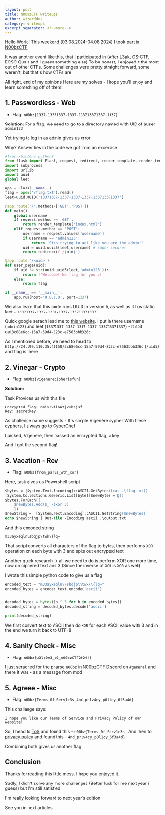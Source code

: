 ```yaml
---
layout: post
title: N00bzCTF writeups
author: wizarddos
category: writeups
excerpt_separator: <!--more-->
---
```


Hello World!
This weekend (03.08.2024-04.08.2024) I took part in [N00bzCTF](https://ctftime.org/event/2378)

It was another event like this, that I participated in (After L3ak, OS-CTF, ECSC Quals and I guess something else)
To be honest, I enjoyed it the most out of other CTFs. 
Some challenges were pretty straight forward, some weren't, but that's how CTFs are

All right, end of my opinions
Here are my solves - I hope you'll enjoy and learn something off of them!
<!--more-->
## 1. Passwordless - Web

- Flag: `n00bz{1337-13371337-1337-133713371337-1337}`

**Solution:**
For a flag, we need to go to a directory named with UID of auser `admin123`

Yet trying to log in as admin gives us error

Why? Answer lies in the code we got from an excersise
```py
#!/usr/bin/env python3
from flask import Flask, request, redirect, render_template, render_template_string
import subprocess
import urllib
import uuid
global leet

app = Flask(__name__)
flag = open('/flag.txt').read()
leet=uuid.UUID('13371337-1337-1337-1337-133713371337')

@app.route('/',methods=['GET','POST'])
def main():
    global username
    if request.method == 'GET':
        return render_template('index.html')
    elif request.method == 'POST':
        username = request.values['username']
        if username == 'admin123':
            return 'Stop trying to act like you are the admin!'
        uid = uuid.uuid5(leet,username) # super secure!
        return redirect(f'/{uid}')

@app.route('/<uid>')
def user_page(uid):
    if uid != str(uuid.uuid5(leet,'admin123')):
        return f'Welcome! No flag for you :('
    else:
        return flag

if __name__ == '__main__':
    app.run(host='0.0.0.0', port=1337)
```
We also learn that this code runs UUID in version 5, as well as it has static leet - `13371337-1337-1337-1337-133713371337`

Quick google serach lead me to [this website](https://www.uuidtools.com/v5).
I put in there username (`admin123`) and leet (`13371337-1337-1337-1337-133713371337`) - It spit out`3c68e6cc-15a7-59d4-823c-e7563bbb326c`

As I mentioned before, we need to head to `http://24.199.110.35:40150/3c68e6cc-15a7-59d4-823c-e7563bbb326c` (`/uid5`) and flag is there


## 2. Vinegar - Crypto
- Flag: `n00bz{vigenerecipherisfun}`

**Solution:**

Task Provides us with this file
```
Encrypted flag: nmivrxbiaatjvvbcjsf
Key: secretkey
```

As challenge name suggests - It's simple Vigenère cypher
With these cyphers, I always go to [CyberChef](https://gchq.github.io/CyberChef/#recipe=Vigen%C3%A8re_Decode('secretkey')&input=bm1pdnJ4YmlhYXRqdnZiY2pzZg)

I picked, Vigenère, then passed an encrypted flag, a key

And I got the second flag!

## 3. Vacation - Rev

- Flag: `n00bz{from_paris_wth_xor}`

Here, task gives us Powershell script
```ps
$bytes = [System.Text.Encoding]::ASCII.GetBytes((cat .\flag.txt))
[System.Collections.Generic.List[byte]]$newBytes = @()
$bytes.ForEach({
    $newBytes.Add($_ -bxor 3)
    })
$newString =  [System.Text.Encoding]::ASCII.GetString($newBytes)
echo $newString | Out-File -Encoding ascii .\output.txt
```
And this encoded string
```
m33ayxeqln\sbqjp\twk\{lq~
```

That script converts all characters of the flag to bytes, then performs `XOR` operation on each byte with 3 and spits out encrypted text

Another quick research -> all we need to do is perform XOR one more time, now on ciphered text and 3 (Since the inverse of `XOR` is `XOR` as well)

I wrote this simple python code to give us a flag

```py
encoded_text = "m33ayxeqln\\sbqjp\\twk\\{lq~"
encoded_bytes = encoded_text.encode('ascii')


decoded_bytes = bytes([b ^ 3 for b in encoded_bytes])
decoded_string = decoded_bytes.decode('ascii')

print(decoded_string)
```

We first convert text to ASCII then do `XOR` for each ASCII value with 3 and in the end we turn it back to UTF-8

## 4. Sanity Check - Misc

- Flag: `n00bz{w3lc0m3_t0_n00bzCTF2024!}`

I just serached for the pharse `n00bz` in N00bzCTF Discord on `#general` and there it was - as a message from mod

## 5. Agreee - Misc

- Flag: `n00bz{Terms_0f_Serv1c3s_4nd_pr1v4cy_p0l1cy_6f3a4d}`

This challange says:

```
I hope you like our Terms of Service and Privacy Policy of our website!
```

So, I head to [ToS](https://ctf.n00bzunit3d.xyz/tos) and found this - `n00bz{Terms_0f_Serv1c3s_`
And then to [privacy policy](https://ctf.n00bzunit3d.xyz/privacy) and found this - `4nd_pr1v4cy_p0l1cy_6f3a4d}`

Combining both gives us  another flag

## Conclusion

Thanks for reading this little mess. I hope you enjoyed it.

Sadly, I didn't solve any more challenges (Better luck for me next year i guess) but I'm still satisfied

I'm really looking forward to next year's edition

See you in next articles